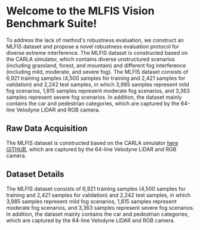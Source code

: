 # Welcome to the MLFIS Vision Benchmark Suite! 

To address the lack of method's robustness evaluation, we construct an MLFIS dataset and propose a novel robustness evaluation protocol for diverse extreme interference. The MLFIS dataset is constructed based on the CARLA simulator, which contains  diverse unstructured scenarios (including grassland, forest, and mountain) and different fog interference (including mild, moderate, and severe fog). The MLFIS dataset consists of 6,921 training samples (4,500 samples for training and 2,421 samples for validation) and 2,242 test samples, in which 3,985 samples represent mild fog scenarios, 1,815 samples represent moderate fog scenarios, and 3,363 samples represent severe fog scenarios. In addition, the dataset mainly contains the car and pedestrian categories, which are captured by the 64-line Velodyne LiDAR and RGB camera.

## Raw Data Acquisition

The MLFIS dataset is constructed based on the CARLA simulator [here](https://carla.org/)  [GITHUB](https://github.com/carla-simulator/carla), which are captured by the 64-line Velodyne LiDAR and RGB camera. 

## Dataset Details

The MLFIS dataset consists of 6,921 training samples (4,500 samples for training and 2,421 samples for validation) and 2,242 test samples, in which 3,985 samples represent mild fog scenarios, 1,815 samples represent moderate fog scenarios, and 3,363 samples represent severe fog scenarios. In addition, the dataset mainly contains the car and pedestrian categories, which are captured by the 64-line Velodyne LiDAR and RGB camera.
